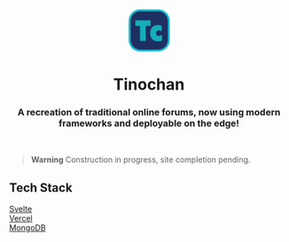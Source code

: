 <div align="center">
  <img src="tinochanV1.png" alt="logo" width="75">  
  <h1>Tinochan <br> </h1>
  <h3>A recreation of traditional online forums, now using modern frameworks and deployable on the edge!</h3>
  <br>
</div>

>**Warning**
>Construction in progress, site completion pending.

## Tech Stack

[Svelte](https://svelte.dev/) <br>
[Vercel](https://vercel.com/) <br>
[MongoDB](https://mongodb.com/) <br>
